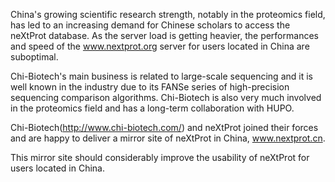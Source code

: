 China's growing scientific research strength, notably in the proteomics field, has led to an increasing demand for Chinese scholars to access the neXtProt database. As the server load is getting heavier, the performances and speed of the www.nextprot.org server for users located in China are suboptimal.

Chi-Biotech's main business is related to large-scale sequencing and it is well known in the industry due to its FANSe series of high-precision sequencing comparison algorithms. Chi-Biotech is also very much involved in the proteomics field and has a long-term collaboration with HUPO.

Chi-Biotech(http://www.chi-biotech.com/) and neXtProt joined their forces and are happy to deliver a mirror site of neXtProt in China, www.nextprot.cn.

This mirror site should considerably improve the usability of neXtProt for users located in China.
